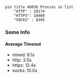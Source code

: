 
```mermaid
pie title 40036 Proxies in list
    "HTTP" : 28174
    "HTTPS": 10400
    "SOCKS" : 8395
```

### Some Info
#### Average Timeout

- mixed: 6.1s
- http: 3.5s
- https: 12.4s
- socks: 10.0s